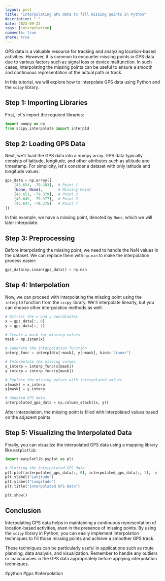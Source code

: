 ```yaml
---
layout: post
title: "Interpolating GPS data to fill missing points in Python"
description: " "
date: 2023-09-22
tags: [interpolation]
comments: true
share: true
---
```


GPS data is a valuable resource for tracking and analyzing location-based activities. However, it is common to encounter missing points in GPS data due to various factors such as signal loss or device malfunction. In such cases, interpolating the missing points can be useful to ensure a smooth and continuous representation of the actual path or track.

In this tutorial, we will explore how to interpolate GPS data using Python and the `scipy` library.

## Step 1: Importing Libraries

First, let's import the required libraries:

```python
import numpy as np
from scipy.interpolate import interp1d
```

## Step 2: Loading GPS Data

Next, we'll load the GPS data into a numpy array. GPS data typically consists of latitude, longitude, and other attributes such as altitude and timestamp. For simplicity, let's consider a dataset with only latitude and longitude values:

```python
gps_data = np.array([
    [43.654, -79.383],  # Point 1
    [None, None],       # Missing Point
    [43.651, -79.379],  # Point 2
    [43.649, -79.377],  # Point 3
    [43.647, -79.375]   # Point 4
])
```

In this example, we have a missing point, denoted by `None`, which we will later interpolate.

## Step 3: Preprocessing

Before interpolating the missing point, we need to handle the NaN values in the dataset. We can replace them with `np.nan` to make the interpolation process easier:

```python
gps_data[np.isnan(gps_data)] = np.nan
```

## Step 4: Interpolation

Now, we can proceed with interpolating the missing point using the `interp1d` function from the `scipy` library. We'll interpolate linearly, but you can choose other interpolation methods as well:

```python
# Extract the x and y coordinates
x = gps_data[:, 0]
y = gps_data[:, 1]

# Create a mask for missing values
mask = np.isnan(x)

# Generate the interpolation function
interp_func = interp1d(x[~mask], y[~mask], kind='linear')

# Interpolate the missing values
x_interp = interp_func(x[mask])
y_interp = interp_func(y[mask])

# Replace the missing values with interpolated values
x[mask] = x_interp
y[mask] = y_interp

# Updated GPS data
interpolated_gps_data = np.column_stack((x, y))
```

After interpolation, the missing point is filled with interpolated values based on the adjacent points.

## Step 5: Visualizing the Interpolated Data

Finally, you can visualize the interpolated GPS data using a mapping library like `matplotlib`:

```python
import matplotlib.pyplot as plt

# Plotting the interpolated GPS data
plt.plot(interpolated_gps_data[:, 0], interpolated_gps_data[:, 1], 'o-')
plt.xlabel("Latitude")
plt.ylabel("Longitude")
plt.title("Interpolated GPS Data")

plt.show()
```

## Conclusion

Interpolating GPS data helps in maintaining a continuous representation of location-based activities, even in the presence of missing points. By using the `scipy` library in Python, you can easily implement interpolation techniques to fill those missing points and achieve a smoother GPS track.

These techniques can be particularly useful in applications such as route planning, data analysis, and visualization. Remember to handle any outliers or inaccuracies in the GPS data appropriately before applying interpolation techniques.

#python #gps #interpolation